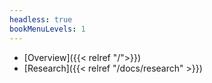 ```yaml
---
headless: true
bookMenuLevels: 1
---
```


- [Overview]({{< relref "/">}})
- [Research]({{< relref "/docs/research" >}})


